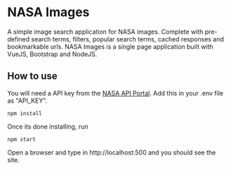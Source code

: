 # NASA Images

A simple image search application for NASA images. Complete with pre-defined search terms, filters, popular search terms, cached responses and bookmarkable urls. NASA Images is a single page application built with VueJS, Bootstrap and NodeJS. 

## How to use

You will need a API key from the [NASA API Portal](https://api.nasa.gov/). Add this in your .env file as "API_KEY". 

```
npm install
```

Once its done installing, run 

```
npm start
```

Open a browser and type in http://localhost:500 and you should see the site.

